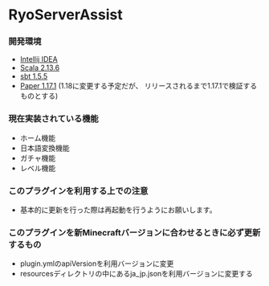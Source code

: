 # RyoServerAssist

### 開発環境

- [Intellij IDEA](https://www.jetbrains.com/ja-jp/idea/)
- [Scala 2.13.6](https://www.scala-lang.org/download/2.13.6.html)
- [sbt 1.5.5](https://www.scala-sbt.org/1.x/docs/Setup.html)
- [Paper 1.17.1](https://papermc.io/downloads) (1.18に変更する予定だが、 リリースされるまで1.17.1で検証するものとする)

### 現在実装されている機能

- ホーム機能
- 日本語変換機能
- ガチャ機能
- レベル機能

### このプラグインを利用する上での注意

- 基本的に更新を行った際は再起動を行うようにお願いします。

### このプラグインを新Minecraftバージョンに合わせるときに必ず更新するもの

- plugin.ymlのapiVersionを利用バージョンに変更
- resourcesディレクトリの中にあるja_jp.jsonを利用バージョンに変更する